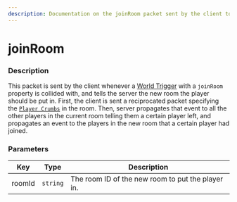 ```yaml
---
description: Documentation on the joinRoom packet sent by the client to the server.
---
```


# joinRoom

### Description

This packet is sent by the client whenever a [World Trigger](../classes/trigger.md#world-triggers) with a `joinRoom` property is collided with, and tells the server the new room the player should be put in. First, the client is sent a reciprocated packet specifying the [`Player Crumbs`](../classes/player-crumb.md) in the room. Then, server propagates that event to all the other players in the current room telling them a certain player left, and propagates an event to the players in the new room that a certain player had joined.

### Parameters

| Key    | Type     | Description                                       |
| ------ | -------- | ------------------------------------------------- |
| roomId | `string` | The room ID of the new room to put the player in. |

